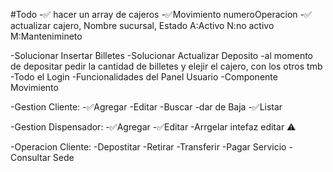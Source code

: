 #Todo
-✅ hacer un array de cajeros
-✅Movimiento numeroOperacion
-✅ actualizar cajero, Nombre sucursal, Estado A:Activo N:no activo M:Mantenimineto

-Solucionar Insertar Billetes
-Solucionar Actualizar Deposito
-al momento de depositar pedir la cantidad de billetes y elejir el cajero, con los otros tmb
-Todo el Login
-Funcionalidades del Panel Usuario
-Componente Movimiento

-Gestion Cliente:
-✅Agregar
-Editar
-Buscar
-dar de Baja
-✅Listar

-Gestion Dispensador:
-✅Agregar
-✅Editar
-Arrgelar intefaz editar ⚠️

-Operacion Cliente:
-Depostitar
-Retirar
-Transferir
-Pagar Servicio
-Consultar Sede
